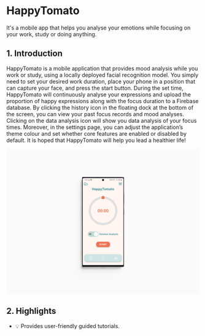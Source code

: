 # HappyTomato

It's a mobile app that helps you analyse your emotions while focusing on your work, study or doing anything.

## 1. Introduction

HappyTomato is a mobile application that provides mood analysis while you work or study, using a locally deployed facial recognition model. You simply need to set your desired work duration, place your phone in a position that can capture your face, and press the start button. During the set time, HappyTomato will continuously analyse your expressions and upload the proportion of happy expressions along with the focus duration to a Firebase database. By clicking the history icon in the floating dock at the bottom of the screen, you can view your past focus records and mood analyses. Clicking on the data analysis icon will show you data analysis of your focus times. Moreover, in the settings page, you can adjust the application’s theme colour and set whether core features are enabled or disabled by default. It is hoped that HappyTomato will help you lead a healthier life!

![home_main](https://github.com/Ereshkigallll/CASA0015-HappyTomato/blob/main/picture/home_main.png)

## 2. Highlights

- :bulb: Provides user-friendly guided tutorials.